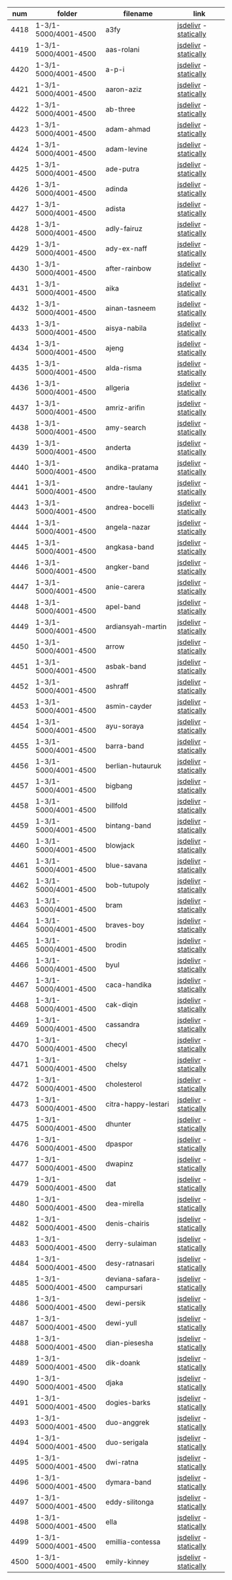 |  num  | folder | filename | link |
|-------|--------|----------|------|
|4418|1-3/1-5000/4001-4500|a3fy|[jsdelivr](https://cdn.jsdelivr.net/gh/dbchord/webp-old-a-600x600_1-3/1-5000/4001-4500/a3fy.webp) - [statically](https://cdn.statically.io/gh/dbchord/webp-old-a-600x600_1-3/img/1-5000/4001-4500/a3fy.webp)|
|4419|1-3/1-5000/4001-4500|aas-rolani|[jsdelivr](https://cdn.jsdelivr.net/gh/dbchord/webp-old-a-600x600_1-3/1-5000/4001-4500/aas-rolani.webp) - [statically](https://cdn.statically.io/gh/dbchord/webp-old-a-600x600_1-3/img/1-5000/4001-4500/aas-rolani.webp)|
|4420|1-3/1-5000/4001-4500|a-p-i|[jsdelivr](https://cdn.jsdelivr.net/gh/dbchord/webp-old-a-600x600_1-3/1-5000/4001-4500/a-p-i.webp) - [statically](https://cdn.statically.io/gh/dbchord/webp-old-a-600x600_1-3/img/1-5000/4001-4500/a-p-i.webp)|
|4421|1-3/1-5000/4001-4500|aaron-aziz|[jsdelivr](https://cdn.jsdelivr.net/gh/dbchord/webp-old-a-600x600_1-3/1-5000/4001-4500/aaron-aziz.webp) - [statically](https://cdn.statically.io/gh/dbchord/webp-old-a-600x600_1-3/img/1-5000/4001-4500/aaron-aziz.webp)|
|4422|1-3/1-5000/4001-4500|ab-three|[jsdelivr](https://cdn.jsdelivr.net/gh/dbchord/webp-old-a-600x600_1-3/1-5000/4001-4500/ab-three.webp) - [statically](https://cdn.statically.io/gh/dbchord/webp-old-a-600x600_1-3/img/1-5000/4001-4500/ab-three.webp)|
|4423|1-3/1-5000/4001-4500|adam-ahmad|[jsdelivr](https://cdn.jsdelivr.net/gh/dbchord/webp-old-a-600x600_1-3/1-5000/4001-4500/adam-ahmad.webp) - [statically](https://cdn.statically.io/gh/dbchord/webp-old-a-600x600_1-3/img/1-5000/4001-4500/adam-ahmad.webp)|
|4424|1-3/1-5000/4001-4500|adam-levine|[jsdelivr](https://cdn.jsdelivr.net/gh/dbchord/webp-old-a-600x600_1-3/1-5000/4001-4500/adam-levine.webp) - [statically](https://cdn.statically.io/gh/dbchord/webp-old-a-600x600_1-3/img/1-5000/4001-4500/adam-levine.webp)|
|4425|1-3/1-5000/4001-4500|ade-putra|[jsdelivr](https://cdn.jsdelivr.net/gh/dbchord/webp-old-a-600x600_1-3/1-5000/4001-4500/ade-putra.webp) - [statically](https://cdn.statically.io/gh/dbchord/webp-old-a-600x600_1-3/img/1-5000/4001-4500/ade-putra.webp)|
|4426|1-3/1-5000/4001-4500|adinda|[jsdelivr](https://cdn.jsdelivr.net/gh/dbchord/webp-old-a-600x600_1-3/1-5000/4001-4500/adinda.webp) - [statically](https://cdn.statically.io/gh/dbchord/webp-old-a-600x600_1-3/img/1-5000/4001-4500/adinda.webp)|
|4427|1-3/1-5000/4001-4500|adista|[jsdelivr](https://cdn.jsdelivr.net/gh/dbchord/webp-old-a-600x600_1-3/1-5000/4001-4500/adista.webp) - [statically](https://cdn.statically.io/gh/dbchord/webp-old-a-600x600_1-3/img/1-5000/4001-4500/adista.webp)|
|4428|1-3/1-5000/4001-4500|adly-fairuz|[jsdelivr](https://cdn.jsdelivr.net/gh/dbchord/webp-old-a-600x600_1-3/1-5000/4001-4500/adly-fairuz.webp) - [statically](https://cdn.statically.io/gh/dbchord/webp-old-a-600x600_1-3/img/1-5000/4001-4500/adly-fairuz.webp)|
|4429|1-3/1-5000/4001-4500|ady-ex-naff|[jsdelivr](https://cdn.jsdelivr.net/gh/dbchord/webp-old-a-600x600_1-3/1-5000/4001-4500/ady-ex-naff.webp) - [statically](https://cdn.statically.io/gh/dbchord/webp-old-a-600x600_1-3/img/1-5000/4001-4500/ady-ex-naff.webp)|
|4430|1-3/1-5000/4001-4500|after-rainbow|[jsdelivr](https://cdn.jsdelivr.net/gh/dbchord/webp-old-a-600x600_1-3/1-5000/4001-4500/after-rainbow.webp) - [statically](https://cdn.statically.io/gh/dbchord/webp-old-a-600x600_1-3/img/1-5000/4001-4500/after-rainbow.webp)|
|4431|1-3/1-5000/4001-4500|aika|[jsdelivr](https://cdn.jsdelivr.net/gh/dbchord/webp-old-a-600x600_1-3/1-5000/4001-4500/aika.webp) - [statically](https://cdn.statically.io/gh/dbchord/webp-old-a-600x600_1-3/img/1-5000/4001-4500/aika.webp)|
|4432|1-3/1-5000/4001-4500|ainan-tasneem|[jsdelivr](https://cdn.jsdelivr.net/gh/dbchord/webp-old-a-600x600_1-3/1-5000/4001-4500/ainan-tasneem.webp) - [statically](https://cdn.statically.io/gh/dbchord/webp-old-a-600x600_1-3/img/1-5000/4001-4500/ainan-tasneem.webp)|
|4433|1-3/1-5000/4001-4500|aisya-nabila|[jsdelivr](https://cdn.jsdelivr.net/gh/dbchord/webp-old-a-600x600_1-3/1-5000/4001-4500/aisya-nabila.webp) - [statically](https://cdn.statically.io/gh/dbchord/webp-old-a-600x600_1-3/img/1-5000/4001-4500/aisya-nabila.webp)|
|4434|1-3/1-5000/4001-4500|ajeng|[jsdelivr](https://cdn.jsdelivr.net/gh/dbchord/webp-old-a-600x600_1-3/1-5000/4001-4500/ajeng.webp) - [statically](https://cdn.statically.io/gh/dbchord/webp-old-a-600x600_1-3/img/1-5000/4001-4500/ajeng.webp)|
|4435|1-3/1-5000/4001-4500|alda-risma|[jsdelivr](https://cdn.jsdelivr.net/gh/dbchord/webp-old-a-600x600_1-3/1-5000/4001-4500/alda-risma.webp) - [statically](https://cdn.statically.io/gh/dbchord/webp-old-a-600x600_1-3/img/1-5000/4001-4500/alda-risma.webp)|
|4436|1-3/1-5000/4001-4500|allgeria|[jsdelivr](https://cdn.jsdelivr.net/gh/dbchord/webp-old-a-600x600_1-3/1-5000/4001-4500/allgeria.webp) - [statically](https://cdn.statically.io/gh/dbchord/webp-old-a-600x600_1-3/img/1-5000/4001-4500/allgeria.webp)|
|4437|1-3/1-5000/4001-4500|amriz-arifin|[jsdelivr](https://cdn.jsdelivr.net/gh/dbchord/webp-old-a-600x600_1-3/1-5000/4001-4500/amriz-arifin.webp) - [statically](https://cdn.statically.io/gh/dbchord/webp-old-a-600x600_1-3/img/1-5000/4001-4500/amriz-arifin.webp)|
|4438|1-3/1-5000/4001-4500|amy-search|[jsdelivr](https://cdn.jsdelivr.net/gh/dbchord/webp-old-a-600x600_1-3/1-5000/4001-4500/amy-search.webp) - [statically](https://cdn.statically.io/gh/dbchord/webp-old-a-600x600_1-3/img/1-5000/4001-4500/amy-search.webp)|
|4439|1-3/1-5000/4001-4500|anderta|[jsdelivr](https://cdn.jsdelivr.net/gh/dbchord/webp-old-a-600x600_1-3/1-5000/4001-4500/anderta.webp) - [statically](https://cdn.statically.io/gh/dbchord/webp-old-a-600x600_1-3/img/1-5000/4001-4500/anderta.webp)|
|4440|1-3/1-5000/4001-4500|andika-pratama|[jsdelivr](https://cdn.jsdelivr.net/gh/dbchord/webp-old-a-600x600_1-3/1-5000/4001-4500/andika-pratama.webp) - [statically](https://cdn.statically.io/gh/dbchord/webp-old-a-600x600_1-3/img/1-5000/4001-4500/andika-pratama.webp)|
|4441|1-3/1-5000/4001-4500|andre-taulany|[jsdelivr](https://cdn.jsdelivr.net/gh/dbchord/webp-old-a-600x600_1-3/1-5000/4001-4500/andre-taulany.webp) - [statically](https://cdn.statically.io/gh/dbchord/webp-old-a-600x600_1-3/img/1-5000/4001-4500/andre-taulany.webp)|
|4443|1-3/1-5000/4001-4500|andrea-bocelli|[jsdelivr](https://cdn.jsdelivr.net/gh/dbchord/webp-old-a-600x600_1-3/1-5000/4001-4500/andrea-bocelli.webp) - [statically](https://cdn.statically.io/gh/dbchord/webp-old-a-600x600_1-3/img/1-5000/4001-4500/andrea-bocelli.webp)|
|4444|1-3/1-5000/4001-4500|angela-nazar|[jsdelivr](https://cdn.jsdelivr.net/gh/dbchord/webp-old-a-600x600_1-3/1-5000/4001-4500/angela-nazar.webp) - [statically](https://cdn.statically.io/gh/dbchord/webp-old-a-600x600_1-3/img/1-5000/4001-4500/angela-nazar.webp)|
|4445|1-3/1-5000/4001-4500|angkasa-band|[jsdelivr](https://cdn.jsdelivr.net/gh/dbchord/webp-old-a-600x600_1-3/1-5000/4001-4500/angkasa-band.webp) - [statically](https://cdn.statically.io/gh/dbchord/webp-old-a-600x600_1-3/img/1-5000/4001-4500/angkasa-band.webp)|
|4446|1-3/1-5000/4001-4500|angker-band|[jsdelivr](https://cdn.jsdelivr.net/gh/dbchord/webp-old-a-600x600_1-3/1-5000/4001-4500/angker-band.webp) - [statically](https://cdn.statically.io/gh/dbchord/webp-old-a-600x600_1-3/img/1-5000/4001-4500/angker-band.webp)|
|4447|1-3/1-5000/4001-4500|anie-carera|[jsdelivr](https://cdn.jsdelivr.net/gh/dbchord/webp-old-a-600x600_1-3/1-5000/4001-4500/anie-carera.webp) - [statically](https://cdn.statically.io/gh/dbchord/webp-old-a-600x600_1-3/img/1-5000/4001-4500/anie-carera.webp)|
|4448|1-3/1-5000/4001-4500|apel-band|[jsdelivr](https://cdn.jsdelivr.net/gh/dbchord/webp-old-a-600x600_1-3/1-5000/4001-4500/apel-band.webp) - [statically](https://cdn.statically.io/gh/dbchord/webp-old-a-600x600_1-3/img/1-5000/4001-4500/apel-band.webp)|
|4449|1-3/1-5000/4001-4500|ardiansyah-martin|[jsdelivr](https://cdn.jsdelivr.net/gh/dbchord/webp-old-a-600x600_1-3/1-5000/4001-4500/ardiansyah-martin.webp) - [statically](https://cdn.statically.io/gh/dbchord/webp-old-a-600x600_1-3/img/1-5000/4001-4500/ardiansyah-martin.webp)|
|4450|1-3/1-5000/4001-4500|arrow|[jsdelivr](https://cdn.jsdelivr.net/gh/dbchord/webp-old-a-600x600_1-3/1-5000/4001-4500/arrow.webp) - [statically](https://cdn.statically.io/gh/dbchord/webp-old-a-600x600_1-3/img/1-5000/4001-4500/arrow.webp)|
|4451|1-3/1-5000/4001-4500|asbak-band|[jsdelivr](https://cdn.jsdelivr.net/gh/dbchord/webp-old-a-600x600_1-3/1-5000/4001-4500/asbak-band.webp) - [statically](https://cdn.statically.io/gh/dbchord/webp-old-a-600x600_1-3/img/1-5000/4001-4500/asbak-band.webp)|
|4452|1-3/1-5000/4001-4500|ashraff|[jsdelivr](https://cdn.jsdelivr.net/gh/dbchord/webp-old-a-600x600_1-3/1-5000/4001-4500/ashraff.webp) - [statically](https://cdn.statically.io/gh/dbchord/webp-old-a-600x600_1-3/img/1-5000/4001-4500/ashraff.webp)|
|4453|1-3/1-5000/4001-4500|asmin-cayder|[jsdelivr](https://cdn.jsdelivr.net/gh/dbchord/webp-old-a-600x600_1-3/1-5000/4001-4500/asmin-cayder.webp) - [statically](https://cdn.statically.io/gh/dbchord/webp-old-a-600x600_1-3/img/1-5000/4001-4500/asmin-cayder.webp)|
|4454|1-3/1-5000/4001-4500|ayu-soraya|[jsdelivr](https://cdn.jsdelivr.net/gh/dbchord/webp-old-a-600x600_1-3/1-5000/4001-4500/ayu-soraya.webp) - [statically](https://cdn.statically.io/gh/dbchord/webp-old-a-600x600_1-3/img/1-5000/4001-4500/ayu-soraya.webp)|
|4455|1-3/1-5000/4001-4500|barra-band|[jsdelivr](https://cdn.jsdelivr.net/gh/dbchord/webp-old-a-600x600_1-3/1-5000/4001-4500/barra-band.webp) - [statically](https://cdn.statically.io/gh/dbchord/webp-old-a-600x600_1-3/img/1-5000/4001-4500/barra-band.webp)|
|4456|1-3/1-5000/4001-4500|berlian-hutauruk|[jsdelivr](https://cdn.jsdelivr.net/gh/dbchord/webp-old-a-600x600_1-3/1-5000/4001-4500/berlian-hutauruk.webp) - [statically](https://cdn.statically.io/gh/dbchord/webp-old-a-600x600_1-3/img/1-5000/4001-4500/berlian-hutauruk.webp)|
|4457|1-3/1-5000/4001-4500|bigbang|[jsdelivr](https://cdn.jsdelivr.net/gh/dbchord/webp-old-a-600x600_1-3/1-5000/4001-4500/bigbang.webp) - [statically](https://cdn.statically.io/gh/dbchord/webp-old-a-600x600_1-3/img/1-5000/4001-4500/bigbang.webp)|
|4458|1-3/1-5000/4001-4500|billfold|[jsdelivr](https://cdn.jsdelivr.net/gh/dbchord/webp-old-a-600x600_1-3/1-5000/4001-4500/billfold.webp) - [statically](https://cdn.statically.io/gh/dbchord/webp-old-a-600x600_1-3/img/1-5000/4001-4500/billfold.webp)|
|4459|1-3/1-5000/4001-4500|bintang-band|[jsdelivr](https://cdn.jsdelivr.net/gh/dbchord/webp-old-a-600x600_1-3/1-5000/4001-4500/bintang-band.webp) - [statically](https://cdn.statically.io/gh/dbchord/webp-old-a-600x600_1-3/img/1-5000/4001-4500/bintang-band.webp)|
|4460|1-3/1-5000/4001-4500|blowjack|[jsdelivr](https://cdn.jsdelivr.net/gh/dbchord/webp-old-a-600x600_1-3/1-5000/4001-4500/blowjack.webp) - [statically](https://cdn.statically.io/gh/dbchord/webp-old-a-600x600_1-3/img/1-5000/4001-4500/blowjack.webp)|
|4461|1-3/1-5000/4001-4500|blue-savana|[jsdelivr](https://cdn.jsdelivr.net/gh/dbchord/webp-old-a-600x600_1-3/1-5000/4001-4500/blue-savana.webp) - [statically](https://cdn.statically.io/gh/dbchord/webp-old-a-600x600_1-3/img/1-5000/4001-4500/blue-savana.webp)|
|4462|1-3/1-5000/4001-4500|bob-tutupoly|[jsdelivr](https://cdn.jsdelivr.net/gh/dbchord/webp-old-a-600x600_1-3/1-5000/4001-4500/bob-tutupoly.webp) - [statically](https://cdn.statically.io/gh/dbchord/webp-old-a-600x600_1-3/img/1-5000/4001-4500/bob-tutupoly.webp)|
|4463|1-3/1-5000/4001-4500|bram|[jsdelivr](https://cdn.jsdelivr.net/gh/dbchord/webp-old-a-600x600_1-3/1-5000/4001-4500/bram.webp) - [statically](https://cdn.statically.io/gh/dbchord/webp-old-a-600x600_1-3/img/1-5000/4001-4500/bram.webp)|
|4464|1-3/1-5000/4001-4500|braves-boy|[jsdelivr](https://cdn.jsdelivr.net/gh/dbchord/webp-old-a-600x600_1-3/1-5000/4001-4500/braves-boy.webp) - [statically](https://cdn.statically.io/gh/dbchord/webp-old-a-600x600_1-3/img/1-5000/4001-4500/braves-boy.webp)|
|4465|1-3/1-5000/4001-4500|brodin|[jsdelivr](https://cdn.jsdelivr.net/gh/dbchord/webp-old-a-600x600_1-3/1-5000/4001-4500/brodin.webp) - [statically](https://cdn.statically.io/gh/dbchord/webp-old-a-600x600_1-3/img/1-5000/4001-4500/brodin.webp)|
|4466|1-3/1-5000/4001-4500|byul|[jsdelivr](https://cdn.jsdelivr.net/gh/dbchord/webp-old-a-600x600_1-3/1-5000/4001-4500/byul.webp) - [statically](https://cdn.statically.io/gh/dbchord/webp-old-a-600x600_1-3/img/1-5000/4001-4500/byul.webp)|
|4467|1-3/1-5000/4001-4500|caca-handika|[jsdelivr](https://cdn.jsdelivr.net/gh/dbchord/webp-old-a-600x600_1-3/1-5000/4001-4500/caca-handika.webp) - [statically](https://cdn.statically.io/gh/dbchord/webp-old-a-600x600_1-3/img/1-5000/4001-4500/caca-handika.webp)|
|4468|1-3/1-5000/4001-4500|cak-diqin|[jsdelivr](https://cdn.jsdelivr.net/gh/dbchord/webp-old-a-600x600_1-3/1-5000/4001-4500/cak-diqin.webp) - [statically](https://cdn.statically.io/gh/dbchord/webp-old-a-600x600_1-3/img/1-5000/4001-4500/cak-diqin.webp)|
|4469|1-3/1-5000/4001-4500|cassandra|[jsdelivr](https://cdn.jsdelivr.net/gh/dbchord/webp-old-a-600x600_1-3/1-5000/4001-4500/cassandra.webp) - [statically](https://cdn.statically.io/gh/dbchord/webp-old-a-600x600_1-3/img/1-5000/4001-4500/cassandra.webp)|
|4470|1-3/1-5000/4001-4500|checyl|[jsdelivr](https://cdn.jsdelivr.net/gh/dbchord/webp-old-a-600x600_1-3/1-5000/4001-4500/checyl.webp) - [statically](https://cdn.statically.io/gh/dbchord/webp-old-a-600x600_1-3/img/1-5000/4001-4500/checyl.webp)|
|4471|1-3/1-5000/4001-4500|chelsy|[jsdelivr](https://cdn.jsdelivr.net/gh/dbchord/webp-old-a-600x600_1-3/1-5000/4001-4500/chelsy.webp) - [statically](https://cdn.statically.io/gh/dbchord/webp-old-a-600x600_1-3/img/1-5000/4001-4500/chelsy.webp)|
|4472|1-3/1-5000/4001-4500|cholesterol|[jsdelivr](https://cdn.jsdelivr.net/gh/dbchord/webp-old-a-600x600_1-3/1-5000/4001-4500/cholesterol.webp) - [statically](https://cdn.statically.io/gh/dbchord/webp-old-a-600x600_1-3/img/1-5000/4001-4500/cholesterol.webp)|
|4473|1-3/1-5000/4001-4500|citra-happy-lestari|[jsdelivr](https://cdn.jsdelivr.net/gh/dbchord/webp-old-a-600x600_1-3/1-5000/4001-4500/citra-happy-lestari.webp) - [statically](https://cdn.statically.io/gh/dbchord/webp-old-a-600x600_1-3/img/1-5000/4001-4500/citra-happy-lestari.webp)|
|4475|1-3/1-5000/4001-4500|dhunter|[jsdelivr](https://cdn.jsdelivr.net/gh/dbchord/webp-old-a-600x600_1-3/1-5000/4001-4500/dhunter.webp) - [statically](https://cdn.statically.io/gh/dbchord/webp-old-a-600x600_1-3/img/1-5000/4001-4500/dhunter.webp)|
|4476|1-3/1-5000/4001-4500|dpaspor|[jsdelivr](https://cdn.jsdelivr.net/gh/dbchord/webp-old-a-600x600_1-3/1-5000/4001-4500/dpaspor.webp) - [statically](https://cdn.statically.io/gh/dbchord/webp-old-a-600x600_1-3/img/1-5000/4001-4500/dpaspor.webp)|
|4477|1-3/1-5000/4001-4500|dwapinz|[jsdelivr](https://cdn.jsdelivr.net/gh/dbchord/webp-old-a-600x600_1-3/1-5000/4001-4500/dwapinz.webp) - [statically](https://cdn.statically.io/gh/dbchord/webp-old-a-600x600_1-3/img/1-5000/4001-4500/dwapinz.webp)|
|4479|1-3/1-5000/4001-4500|dat|[jsdelivr](https://cdn.jsdelivr.net/gh/dbchord/webp-old-a-600x600_1-3/1-5000/4001-4500/dat.webp) - [statically](https://cdn.statically.io/gh/dbchord/webp-old-a-600x600_1-3/img/1-5000/4001-4500/dat.webp)|
|4480|1-3/1-5000/4001-4500|dea-mirella|[jsdelivr](https://cdn.jsdelivr.net/gh/dbchord/webp-old-a-600x600_1-3/1-5000/4001-4500/dea-mirella.webp) - [statically](https://cdn.statically.io/gh/dbchord/webp-old-a-600x600_1-3/img/1-5000/4001-4500/dea-mirella.webp)|
|4482|1-3/1-5000/4001-4500|denis-chairis|[jsdelivr](https://cdn.jsdelivr.net/gh/dbchord/webp-old-a-600x600_1-3/1-5000/4001-4500/denis-chairis.webp) - [statically](https://cdn.statically.io/gh/dbchord/webp-old-a-600x600_1-3/img/1-5000/4001-4500/denis-chairis.webp)|
|4483|1-3/1-5000/4001-4500|derry-sulaiman|[jsdelivr](https://cdn.jsdelivr.net/gh/dbchord/webp-old-a-600x600_1-3/1-5000/4001-4500/derry-sulaiman.webp) - [statically](https://cdn.statically.io/gh/dbchord/webp-old-a-600x600_1-3/img/1-5000/4001-4500/derry-sulaiman.webp)|
|4484|1-3/1-5000/4001-4500|desy-ratnasari|[jsdelivr](https://cdn.jsdelivr.net/gh/dbchord/webp-old-a-600x600_1-3/1-5000/4001-4500/desy-ratnasari.webp) - [statically](https://cdn.statically.io/gh/dbchord/webp-old-a-600x600_1-3/img/1-5000/4001-4500/desy-ratnasari.webp)|
|4485|1-3/1-5000/4001-4500|deviana-safara-campursari|[jsdelivr](https://cdn.jsdelivr.net/gh/dbchord/webp-old-a-600x600_1-3/1-5000/4001-4500/deviana-safara-campursari.webp) - [statically](https://cdn.statically.io/gh/dbchord/webp-old-a-600x600_1-3/img/1-5000/4001-4500/deviana-safara-campursari.webp)|
|4486|1-3/1-5000/4001-4500|dewi-persik|[jsdelivr](https://cdn.jsdelivr.net/gh/dbchord/webp-old-a-600x600_1-3/1-5000/4001-4500/dewi-persik.webp) - [statically](https://cdn.statically.io/gh/dbchord/webp-old-a-600x600_1-3/img/1-5000/4001-4500/dewi-persik.webp)|
|4487|1-3/1-5000/4001-4500|dewi-yull|[jsdelivr](https://cdn.jsdelivr.net/gh/dbchord/webp-old-a-600x600_1-3/1-5000/4001-4500/dewi-yull.webp) - [statically](https://cdn.statically.io/gh/dbchord/webp-old-a-600x600_1-3/img/1-5000/4001-4500/dewi-yull.webp)|
|4488|1-3/1-5000/4001-4500|dian-piesesha|[jsdelivr](https://cdn.jsdelivr.net/gh/dbchord/webp-old-a-600x600_1-3/1-5000/4001-4500/dian-piesesha.webp) - [statically](https://cdn.statically.io/gh/dbchord/webp-old-a-600x600_1-3/img/1-5000/4001-4500/dian-piesesha.webp)|
|4489|1-3/1-5000/4001-4500|dik-doank|[jsdelivr](https://cdn.jsdelivr.net/gh/dbchord/webp-old-a-600x600_1-3/1-5000/4001-4500/dik-doank.webp) - [statically](https://cdn.statically.io/gh/dbchord/webp-old-a-600x600_1-3/img/1-5000/4001-4500/dik-doank.webp)|
|4490|1-3/1-5000/4001-4500|djaka|[jsdelivr](https://cdn.jsdelivr.net/gh/dbchord/webp-old-a-600x600_1-3/1-5000/4001-4500/djaka.webp) - [statically](https://cdn.statically.io/gh/dbchord/webp-old-a-600x600_1-3/img/1-5000/4001-4500/djaka.webp)|
|4491|1-3/1-5000/4001-4500|dogies-barks|[jsdelivr](https://cdn.jsdelivr.net/gh/dbchord/webp-old-a-600x600_1-3/1-5000/4001-4500/dogies-barks.webp) - [statically](https://cdn.statically.io/gh/dbchord/webp-old-a-600x600_1-3/img/1-5000/4001-4500/dogies-barks.webp)|
|4493|1-3/1-5000/4001-4500|duo-anggrek|[jsdelivr](https://cdn.jsdelivr.net/gh/dbchord/webp-old-a-600x600_1-3/1-5000/4001-4500/duo-anggrek.webp) - [statically](https://cdn.statically.io/gh/dbchord/webp-old-a-600x600_1-3/img/1-5000/4001-4500/duo-anggrek.webp)|
|4494|1-3/1-5000/4001-4500|duo-serigala|[jsdelivr](https://cdn.jsdelivr.net/gh/dbchord/webp-old-a-600x600_1-3/1-5000/4001-4500/duo-serigala.webp) - [statically](https://cdn.statically.io/gh/dbchord/webp-old-a-600x600_1-3/img/1-5000/4001-4500/duo-serigala.webp)|
|4495|1-3/1-5000/4001-4500|dwi-ratna|[jsdelivr](https://cdn.jsdelivr.net/gh/dbchord/webp-old-a-600x600_1-3/1-5000/4001-4500/dwi-ratna.webp) - [statically](https://cdn.statically.io/gh/dbchord/webp-old-a-600x600_1-3/img/1-5000/4001-4500/dwi-ratna.webp)|
|4496|1-3/1-5000/4001-4500|dymara-band|[jsdelivr](https://cdn.jsdelivr.net/gh/dbchord/webp-old-a-600x600_1-3/1-5000/4001-4500/dymara-band.webp) - [statically](https://cdn.statically.io/gh/dbchord/webp-old-a-600x600_1-3/img/1-5000/4001-4500/dymara-band.webp)|
|4497|1-3/1-5000/4001-4500|eddy-silitonga|[jsdelivr](https://cdn.jsdelivr.net/gh/dbchord/webp-old-a-600x600_1-3/1-5000/4001-4500/eddy-silitonga.webp) - [statically](https://cdn.statically.io/gh/dbchord/webp-old-a-600x600_1-3/img/1-5000/4001-4500/eddy-silitonga.webp)|
|4498|1-3/1-5000/4001-4500|ella|[jsdelivr](https://cdn.jsdelivr.net/gh/dbchord/webp-old-a-600x600_1-3/1-5000/4001-4500/ella.webp) - [statically](https://cdn.statically.io/gh/dbchord/webp-old-a-600x600_1-3/img/1-5000/4001-4500/ella.webp)|
|4499|1-3/1-5000/4001-4500|emillia-contessa|[jsdelivr](https://cdn.jsdelivr.net/gh/dbchord/webp-old-a-600x600_1-3/1-5000/4001-4500/emillia-contessa.webp) - [statically](https://cdn.statically.io/gh/dbchord/webp-old-a-600x600_1-3/img/1-5000/4001-4500/emillia-contessa.webp)|
|4500|1-3/1-5000/4001-4500|emily-kinney|[jsdelivr](https://cdn.jsdelivr.net/gh/dbchord/webp-old-a-600x600_1-3/1-5000/4001-4500/emily-kinney.webp) - [statically](https://cdn.statically.io/gh/dbchord/webp-old-a-600x600_1-3/img/1-5000/4001-4500/emily-kinney.webp)|
